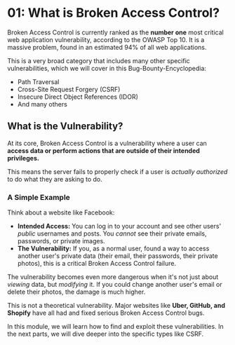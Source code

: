 # 01: What is Broken Access Control?

Broken Access Control is currently ranked as the **number one** most critical web application vulnerability, according to the OWASP Top 10. It is a massive problem, found in an estimated 94% of all web applications.

This is a very broad category that includes many other specific vulnerabilities, which we will cover in this Bug-Bounty-Encyclopedia:
* Path Traversal
* Cross-Site Request Forgery (CSRF)
* Insecure Direct Object References (IDOR)
* And many others

## What is the Vulnerability?

At its core, Broken Access Control is a vulnerability where a user can **access data or perform actions that are outside of their intended privileges.**

This means the server fails to properly check if a user is *actually authorized* to do what they are asking to do.

### A Simple Example

Think about a website like Facebook:

* **Intended Access:** You can log in to your account and see other users' *public* usernames and posts. You *cannot* see their private emails, passwords, or private images.
* **The Vulnerability:** If you, as a normal user, found a way to access another user's private data (their email, their passwords, their private photos), this is a critical Broken Access Control failure.

The vulnerability becomes even more dangerous when it's not just about *viewing* data, but *modifying* it. If you could change another user's email or delete their photos, the damage is much higher.

This is not a theoretical vulnerability. Major websites like **Uber, GitHub, and Shopify** have all had and fixed serious Broken Access Control bugs.

In this module, we will learn how to find and exploit these vulnerabilities. In the next parts, we will dive deeper into the specific types like CSRF.
